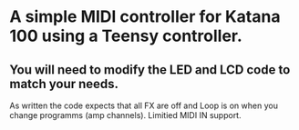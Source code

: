 # A simple MIDI controller for Katana 100 using a Teensy controller.

## You will need to modify the LED and LCD code to match your needs.

As written the code expects that all FX are off and Loop is on when you change programms (amp channels).
Limitied MIDI IN support.

